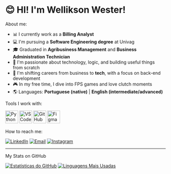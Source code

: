 # 😊 HI! I'm Wellikson Wester!

About me:

- 📊 I currently work as a **Billing Analyst**  
- 💻 I'm pursuing a **Software Engineering degree** at Univag  
- 🎓 Graduated in **Agribusiness Management** and **Business Administration Technician**  
- 🌱 I'm passionate about technology, logic, and building useful things from scratch  
- 🔄 I'm shifting careers from business to **tech**, with a focus on back-end development  
- 🎮 In my free time, I dive into FPS games and love clutch moments  
- 🌎 Languages: **Portuguese (native)** | **English (intermediate/advanced)**  

Tools I work with:

<p align="left">
  <img src="https://cdn.jsdelivr.net/gh/devicons/devicon/icons/python/python-original.svg" alt="Python" width="40" height="40"/>
  <img src="https://cdn.jsdelivr.net/gh/devicons/devicon/icons/vscode/vscode-original.svg" alt="VS Code" width="40" height="40"/>
  <img src="https://cdn.jsdelivr.net/gh/devicons/devicon/icons/github/github-original.svg" alt="GitHub" width="40" height="40"/>
  <img src="https://cdn.jsdelivr.net/gh/devicons/devicon/icons/figma/figma-original.svg" alt="Figma" width="40" height="40"/>
</p>

How to reach me: 

[![LinkedIn](https://img.shields.io/badge/LinkedIn-0077B5?style=for-the-badge&logo=linkedin&logoColor=white)](https://www.linkedin.com/in/welliksonwester/)
[![Email](https://img.shields.io/badge/Email-D14836?style=for-the-badge&logo=gmail&logoColor=white)](mailto:eaewester@gmail.com)
[![Instagram](    https://img.shields.io/badge/Instagram-E4405F?style=for-the-badge&logo=instagram&logoColor=white)](https://www.instagram.com/eaewester/)


---


 My Stats on GitHub

[![Estatísticas do GitHub](https://github-readme-stats.vercel.app/api?username=WelliksonWester&show_icons=true&theme=radical)](https://github.com/WelliksonWester)
[![Linguagens Mais Usadas](https://github-readme-stats.vercel.app/api/top-langs/?username=WelliksonWester&layout=compact&theme=radical)](https://github.com/WelliksonWester)
